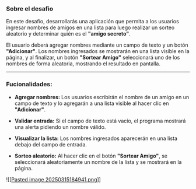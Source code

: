 ### Sobre el desafio

En este desafío, desarrollarás una aplicación que permita a los usuarios ingresar nombres de amigos en una lista para luego realizar un sorteo aleatorio y determinar quién es el **"amigo secreto"**.

El usuario deberá agregar nombres mediante un campo de texto y un botón **"Adicionar"**. Los nombres ingresados se mostrarán en una lista visible en la página, y al finalizar, un botón **"Sortear Amigo"** seleccionará uno de los nombres de forma aleatoria, mostrando el resultado en pantalla.

---

### Fucionalidades:

- **Agregar nombres:** Los usuarios escribirán el nombre de un amigo en un campo de texto y lo agregarán a una lista visible al hacer clic en **"Adicionar"**.
    
- **Validar entrada:** Si el campo de texto está vacío, el programa mostrará una alerta pidiendo un nombre válido.
    
- **Visualizar la lista:** Los nombres ingresados aparecerán en una lista debajo del campo de entrada.
    
- **Sorteo aleatorio:** Al hacer clic en el botón **"Sortear Amigo"**, se seleccionará aleatoriamente un nombre de la lista y se mostrará en la página.

![[[Pasted image 20250315184941.png](https://github.com/juliozm20/AmigoSecreto/blob/main/amigo_secreto.png)]]
